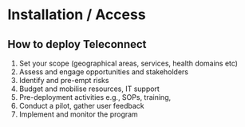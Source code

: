# Installation / Access

## How to deploy Teleconnect

1. Set your scope (geographical areas, services, health domains etc)
2. Assess and engage opportunities and stakeholders
3. Identify and pre-empt risks
4. Budget and mobilise resources, IT support
5. Pre-deployment activities e.g., SOPs, training,
6. Conduct a pilot, gather user feedback
7. Implement and monitor the program
